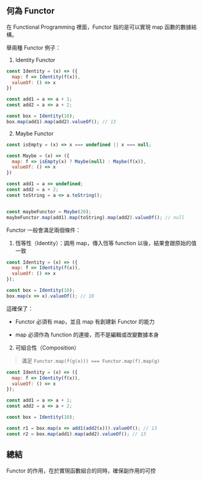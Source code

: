 ## 何為 Functor

在 Functional Programming 裡面，Functor 指的是可以實現 map 函數的數據結構。

舉兩種 Functor 例子：

1. Identity Functor

```js
const Identity = (x) => ({
  map: f => Identity(f(x)),
  valueOf: () => x
})

const add1 = a => a + 1;
const add2 = a => a + 2;

const box = Identity(10);
box.map(add1).map(add2).valueOf(); // 13
```

2. Maybe Functor

```js
const isEmpty = (x) => x === undefined || x === null;

const Maybe = (x) => ({
  map: f => isEmpty(x) ? Maybe(null) : Maybe(f(x)),
  valueOf: () => x
})

const add1 = a => undefined;
const add2 = a + 2;
const toString = a => a.toString();


const maybeFunctor = Maybe(20);
maybeFunctor.map(add1).map(toString).map(add2).valueOf(); // null
```



Functor 一般會滿足兩個條件：

1. 恆等性（Identity）：調用 map，傳入恆等 function 以後，結果會跟原始的值一致

```js
const Identity = (x) => ({
  map: f => Identity(f(x)),
  valueOf: () => x
});

const box = Identity(10);
box.map(x => x).valueOf(); // 10
```

這確保了：

* Functor 必須有 map，並且 map 有創建新 Functor 的能力

* map 必須作為 function 的連接，而不是編輯或改變數據本身



2. 可組合性（Composition）

> 滿足 `Functor.map(f(g(x))) === Functor.map(f).map(g)`

```js
const Identity = (x) => ({
  map: f => Identity(f(x)),
  valueOf: () => x
});

const add1 = a => a + 1;
const add2 = a => a + 2;

const box = Identity(10);

const r1 = box.map(x => add1(add2(x))).valueOf(); // 13
const r2 = box.map(add1).map(add2).valueOf(); // 13
```



## 總結

Functor 的作用，在於實現函數組合的同時，確保副作用的可控